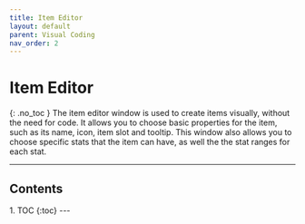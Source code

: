 ```yaml
---
title: Item Editor
layout: default
parent: Visual Coding
nav_order: 2
---
```


# Item Editor
{: .no_toc }
The item editor window is used to create items visually, without the need for code. It allows you to choose basic properties for the item, such as its name, icon, item slot and tooltip. This window also allows you to choose specific stats that the item can have, as well the the stat ranges for each stat.

---
<h2 class="text-delta">Contents</h2>
1. TOC
{:toc}
---

